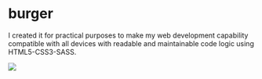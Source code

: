 # burger

I created it for practical purposes to make my web development capability compatible with all devices with readable and maintainable code logic using HTML5-CSS3-SASS.

![](screen.gif)
